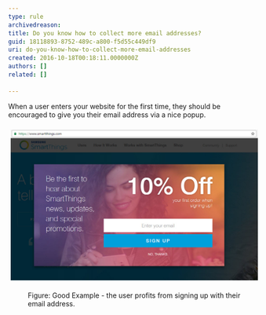 ```yaml
---
type: rule
archivedreason: 
title: Do you know how to collect more email addresses?
guid: 18118893-8752-489c-a800-f5d55c449df9
uri: do-you-know-how-to-collect-more-email-addresses
created: 2016-10-18T00:18:11.0000000Z
authors: []
related: []

---
```



<p>​When a user enters your website for the first time, they should be encouraged to give you their email address via a nice popup.<br>​<img src="goodExampleEmailCollection.jpg" alt="goodExampleEmailCollection.jpg" style="margin:5px;width:808px;" /><br></p><dd class="ssw15-rteElement-FigureGood">​​Figure: Good Example - the user profits from signing up with their email address.​<br></dd>
<br><excerpt class='endintro'></excerpt><br>



